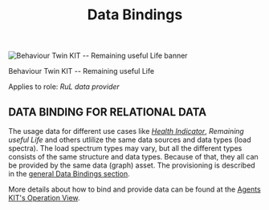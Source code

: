 ﻿---
id: data-bindings
title: Data Bindings
description: Behaviour Twin KIT
---

<div style={{display:'block'}}>
  <div style={{display:'inline-block', verticalAlign:'top'}}>

![Behaviour Twin KIT -- Remaining useful Life banner](@site/static/img/kit-icons/behaviour-twin-rul-kit-icon-mini.svg)

  </div>
  <div style={{display:'inline-block', fontSize:17, color:'rgb(255,166,1)', marginLeft:7, verticalAlign:'top', paddingTop:6}}>
Behaviour Twin KIT -- Remaining useful Life
  </div>
</div>

Applies to role: *RuL data provider*

## DATA BINDING FOR RELATIONAL DATA

The usage data for different use cases like [*Health Indicator*](../../hi/overview), *Remaining useful Life* and others utlilize the same data sources and data types (load spectra). The load spectrum types may vary, but all the different types consists of the same structure and data types. Because of that, they all can be provided by the same data (graph) asset. The provisioning is described in the [general Data Bindings section](../../../development-view/data-bindings).

More details about how to bind and provide data can be found at the [Agents KIT's Operation View](../../knowledge-agents/operation-view/provider).
